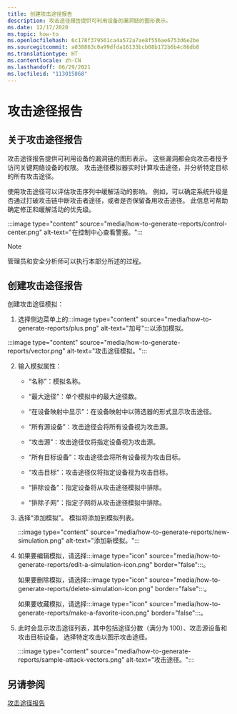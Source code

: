 ```yaml
---
title: 创建攻击途径报告
description: 攻击途径报告提供可利用设备的漏洞链的图形表示。
ms.date: 12/17/2020
ms.topic: how-to
ms.openlocfilehash: 6c178f379561ca4a572a7ae8f556ae6753d6e2be
ms.sourcegitcommit: a038863c0a99dfda16133bcb08b172b6b4c86db8
ms.translationtype: HT
ms.contentlocale: zh-CN
ms.lasthandoff: 06/29/2021
ms.locfileid: "113015868"
---
```

# <a name="attack-vector-reporting"></a>攻击途径报告

## <a name="about-attack-vector-reports"></a>关于攻击途径报告

攻击途径报告提供可利用设备的漏洞链的图形表示。 这些漏洞都会向攻击者授予访问关键网络设备的权限。 攻击途径模拟器实时计算攻击途径，并分析特定目标的所有攻击途径。

使用攻击途径可以评估攻击序列中缓解活动的影响。 例如，可以确定系统升级是否通过打破攻击链中断攻击者途径，或者是否保留备用攻击途径。 此信息可帮助确定修正和缓解活动的优先级。

:::image type="content" source="media/how-to-generate-reports/control-center.png" alt-text="在控制中心查看警报。":::

> [!NOTE]
> 管理员和安全分析师可以执行本部分所述的过程。

## <a name="create-an-attack-vector-report"></a>创建攻击途径报告

创建攻击途径模拟：

1. 选择侧边菜单上的:::image type="content" source="media/how-to-generate-reports/plus.png" alt-text="加号":::以添加模拟。

 :::image type="content" source="media/how-to-generate-reports/vector.png" alt-text="攻击途径模拟。":::

2. 输入模拟属性：

   - “名称”：模拟名称。

   - “最大途径”：单个模拟中的最大途径数。

   - “在设备映射中显示”：在设备映射中以筛选器的形式显示攻击途径。

   - “所有源设备”：攻击途径会将所有设备视为攻击源。

   - “攻击源”：攻击途径仅将指定设备视为攻击源。

   - “所有目标设备”：攻击途径会将所有设备视为攻击目标。

   - “攻击目标”：攻击途径仅将指定设备视为攻击目标。

   - “排除设备”：指定设备将从攻击途径模拟中排除。

   - “排除子网”：指定子网将从攻击途径模拟中排除。

3. 选择“添加模拟”。 模拟将添加到模拟列表。

   :::image type="content" source="media/how-to-generate-reports/new-simulation.png" alt-text="添加新模拟。":::

4. 如果要编辑模拟，请选择:::image type="icon" source="media/how-to-generate-reports/edit-a-simulation-icon.png" border="false":::。

   如果要删除模拟，请选择:::image type="icon" source="media/how-to-generate-reports/delete-simulation-icon.png" border="false":::。

   如果要收藏模拟，请选择:::image type="icon" source="media/how-to-generate-reports/make-a-favorite-icon.png" border="false":::。

5. 此时会显示攻击途径列表，其中包括途径分数（满分为 100）、攻击源设备和攻击目标设备。 选择特定攻击以图示攻击途径。

   :::image type="content" source="media/how-to-generate-reports/sample-attack-vectors.png" alt-text="攻击途径。":::

## <a name="see-also"></a>另请参阅

[攻击途径报告](how-to-create-attack-vector-reports.md)



